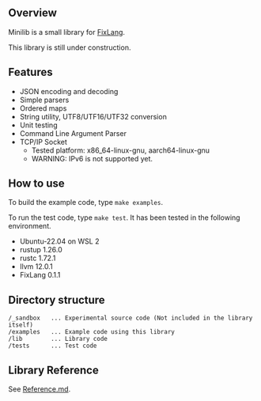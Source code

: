 ## Overview

Minilib is a small library for [FixLang](https://github.com/tttmmmyyyy/fixlang).

This library is still under construction.

## Features

- JSON encoding and decoding
- Simple parsers
- Ordered maps
- String utility, UTF8/UTF16/UTF32 conversion
- Unit testing
- Command Line Argument Parser
- TCP/IP Socket
  - Tested platform: x86_64-linux-gnu, aarch64-linux-gnu
  - WARNING: IPv6 is not supported yet.

## How to use

To build the example code, type `make examples`.

To run the test code, type `make test`. It has been tested in the following environment.

- Ubuntu-22.04 on WSL 2
- rustup 1.26.0
- rustc 1.72.1
- llvm 12.0.1
- FixLang 0.1.1

## Directory structure

```
/_sandbox   ... Experimental source code (Not included in the library itself)
/examples   ... Example code using this library
/lib        ... Library code
/tests      ... Test code
```

## Library Reference

See [Reference.md](./Reference.md).

